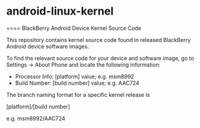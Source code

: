 # android-linux-kernel

====
BlackBerry Android Device Kernel Source Code

This repository contains kernel source code found
in released BlackBerry Android device software images.

To find the relevant source code for your device and software
image, go to Settings -> About Phone and locate the following
information:

* Processor Info: [platform] value; e.g. msm8992
* Build Number: [build number] value; e.g. AAC724

The branch naming format for a specific kernel release is

[platform]/[build number]

e.g. msm8992/AAC724
